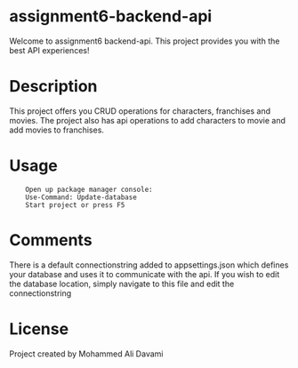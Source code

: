 # assignment6-backend-api
Welcome to assignment6 backend-api. This project provides you with the best API experiences!


# Description
This project offers you CRUD operations for characters, franchises and movies. The project also has api operations to add characters to movie and add movies to franchises. 

# Usage
```
    Open up package manager console:
    Use-Command: Update-database
    Start project or press F5
```

# Comments
There is a default connectionstring added to appsettings.json which defines your database and uses it to communicate with the api. If you wish to edit the database location, simply navigate to this file and edit the connectionstring

# License

Project created by Mohammed Ali Davami 

